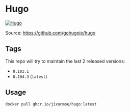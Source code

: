 # Hugo

[![Hugo](https://github.com/jixunmoe/containers/actions/workflows/hugo.yml/badge.svg)](https://github.com/jixunmoe/containers/actions/workflows/hugo.yml)

Source: https://github.com/gohugoio/hugo

## Tags

This repo will try to maintain the last 2 released versions:

- `0.103.1`
- `0.104.3` (`latest`)

## Usage

```sh
docker pull ghcr.io/jixunmoe/hugo:latest
```
